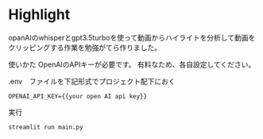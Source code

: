 # Highlight

opanAIのwhisperとgpt3.5turboを使って動画からハイライトを分析して動画をクリッピングする作業を勉強がてら作りました。


使いかた
OpenAIのAPIキーが必要です。
有料なため、各自設定してください。

.env　ファイルを下記形式でプロジェクト配下におく
```
OPENAI_API_KEY={{your open AI api key}}
```

実行
```
streamlit run main.py
```
